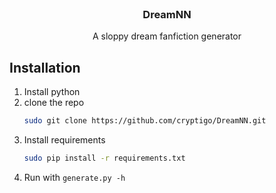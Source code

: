 
<br/>
<p align="center">
  <a href="https://github.com/cryptigo/DreamNN">
  </a>

  <h3 align="center">DreamNN</h3>
  <p align="center">A sloppy dream fanfiction generator<br></p>
</p>



## Installation ##
1. Install python
2. clone the repo
   ```sh
   sudo git clone https://github.com/cryptigo/DreamNN.git
   ```
3. Install requirements
   ```sh
   sudo pip install -r requirements.txt
   ```
4. Run with `generate.py -h`




